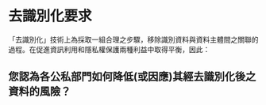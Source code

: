# 去識別化要求

「去識別化」技術上為採取一組合理之步驟，移除識別資料與資料主體間之關聯的過程。在促進資訊利用和隱私權保護兩種利益中取得平衡，因此：

## 您認為各公私部門如何降低(或因應)其經去識別化後之資料的風險？

